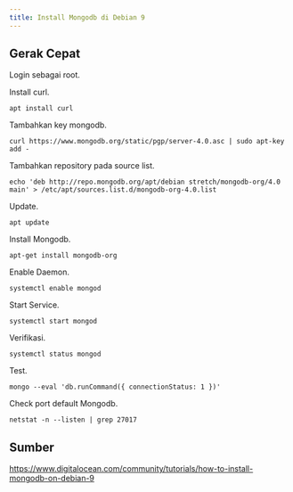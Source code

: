 ```yaml
---
title: Install Mongodb di Debian 9
---
```


## Gerak Cepat

Login sebagai root.

Install curl.

```
apt install curl
```

Tambahkan key mongodb.

```
curl https://www.mongodb.org/static/pgp/server-4.0.asc | sudo apt-key add -
```

Tambahkan repository pada source list.

```
echo 'deb http://repo.mongodb.org/apt/debian stretch/mongodb-org/4.0 main' > /etc/apt/sources.list.d/mongodb-org-4.0.list
```

Update.

```
apt update
```

Install Mongodb.

```
apt-get install mongodb-org
```

Enable Daemon.

```
systemctl enable mongod
```

Start Service.

```
systemctl start mongod
```

Verifikasi.

```
systemctl status mongod
```

Test.

```
mongo --eval 'db.runCommand({ connectionStatus: 1 })'
```

Check port default Mongodb.

```
netstat -n --listen | grep 27017
```

## Sumber

https://www.digitalocean.com/community/tutorials/how-to-install-mongodb-on-debian-9
